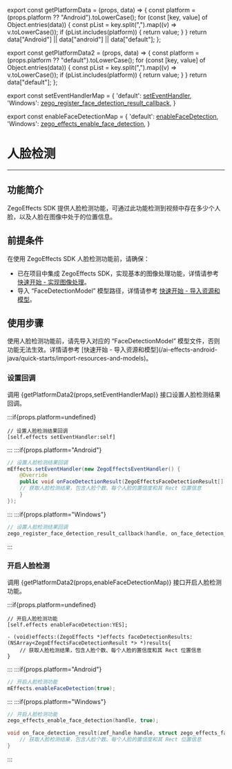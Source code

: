 export const getPlatformData = (props, data) => {
    const platform = (props.platform ?? "Android").toLowerCase();
    for (const [key, value] of Object.entries(data)) {
        const pList = key.split(",").map((v) => v.toLowerCase());
        if (pList.includes(platform)) {
            return value;
        }
    }
    return data["Android"] || data["android"] || data["default"];
};

export const getPlatformData2 = (props, data) => {
    const platform = (props.platform ?? "default").toLowerCase();
    for (const [key, value] of Object.entries(data)) {
        const pList = key.split(",").map((v) => v.toLowerCase());
        if (pList.includes(platform)) {
            return value;
        }
    }
    return data["default"];
};

export const setEventHandlerMap = {
    'default': <a href="@setEventHandler" target='_blank'>setEventHandler</a>,
    'Windows': <a href="@zego_register_face_detection_result_callback" target='_blank'>zego_register_face_detection_result_callback</a>,
}

export const enableFaceDetectionMap = {
    'default': <a href="@enableFaceDetection" target='_blank'>enableFaceDetection</a>,
    'Windows': <a href="@zego_effects_enable_face_detection" target='_blank'>zego_effects_enable_face_detection</a>,
}

# 人脸检测

- - -

## 功能简介

ZegoEffects SDK 提供人脸检测功能，可通过此功能检测到视频中存在多少个人脸，以及人脸在图像中处于的位置信息。


## 前提条件

在使用 ZegoEffects SDK 人脸检测功能前，请确保：

- 已在项目中集成 ZegoEffects SDK，实现基本的图像处理功能，详情请参考 [快速开始 - 实现图像处理](/ai-effects-android-java/quick-starts/implement-basic-image-processing)。
- 导入 “FaceDetectionModel” 模型路径，详情请参考 [快速开始 - 导入资源和模型](/ai-effects-android-java/quick-starts/import-resources-and-models)。

## 使用步骤

<Warning title="注意">
使用人脸检测功能前，请先导入对应的 “FaceDetectionModel” 模型文件，否则功能无法生效。详情请参考 [快速开始 - 导入资源和模型](/ai-effects-android-java/quick-starts/import-resources-and-models)。
</Warning>

### 设置回调

调用 {getPlatformData2(props,setEventHandlerMap)} 接口设置人脸检测结果回调。

:::if{props.platform=undefined}
```objc
// 设置人脸检测结果回调
[self.effects setEventHandler:self]
```
:::
:::if{props.platform="Android"}
```java
// 设置人脸检测结果回调
mEffects.setEventHandler(new ZegoEffectsEventHandler() {  
    @Override  
    public void onFaceDetectionResult(ZegoEffectsFaceDetectionResult[] results, ZegoEffects handle) { 
    // 获取人脸检测结果，包含人脸个数、每个人脸的置信度和其 Rect 位置信息    
    }
});
```
:::
:::if{props.platform="Windows"}
```c
// 设置人脸检测结果回调
zego_register_face_detection_result_callback(handle, on_face_detection_result);
```
:::

### 开启人脸检测

调用 {getPlatformData2(props,enableFaceDetectionMap)} 接口开启人脸检测功能。

:::if{props.platform=undefined}
```objc
// 开启人脸检测功能
[self.effects enableFaceDetection:YES];

- (void)effects:(ZegoEffects *)effects faceDetectionResults:(NSArray<ZegoEffectsFaceDetectionResult *> *)results{  
    // 获取人脸检测结果，包含人脸个数、每个人脸的置信度和其 Rect 位置信息
}
```
:::
:::if{props.platform="Android"}
```java
// 开启人脸检测功能
mEffects.enableFaceDetection(true);
```
:::
:::if{props.platform="Windows"}
```c
// 开启人脸检测功能
zego_effects_enable_face_detection(handle, true);

void on_face_detection_result(zef_handle handle, struct zego_effects_face_detection_result *results, int result_size) {  
    // 获取人脸检测结果，包含人脸个数、每个人脸的置信度和其 Rect 位置信息
}
```
:::

<Content platform="Android" />
